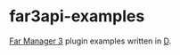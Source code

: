 far3api-examples
================

[Far Manager 3](http://www.farmanager.com/index.php?l=en) plugin examples written in [D](http://dlang.org).
